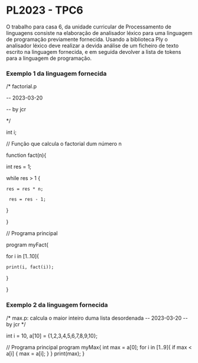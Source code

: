 # PL2023 - TPC6

O trabalho para casa 6, da unidade curricular de Processamento de linguagens consiste na elaboração de analisador léxico para uma linguagem de programação previamente fornecida. Usando a biblioteca Ply o analisador léxico deve realizar a devida análise de um ficheiro de texto escrito na linguagem fornecida, e em seguida devolver a lista de tokens para a linguagem de programação.

### Exemplo 1 da linguagem fornecida

/* factorial.p

-- 2023-03-20 

-- by jcr

*/

int i;

// Função que calcula o factorial dum número n

function fact(n){

  int res = 1;
  
  while res > 1 {
  
    res = res * n;
    
     res = res - 1;
  
  }

}

// Programa principal

program myFact{

  for i in [1..10]{
  
    print(i, fact(i));
  
  }

}

### Exemplo 2 da linguagem fornecida

/* max.p: calcula o maior inteiro duma lista desordenada
-- 2023-03-20 
-- by jcr
*/

int i = 10, a[10] = {1,2,3,4,5,6,7,8,9,10};

// Programa principal
program myMax{
  int max = a[0];
  for i in [1..9]{
    if max < a[i] {
      max = a[i];
    }
  }
  print(max);
}
